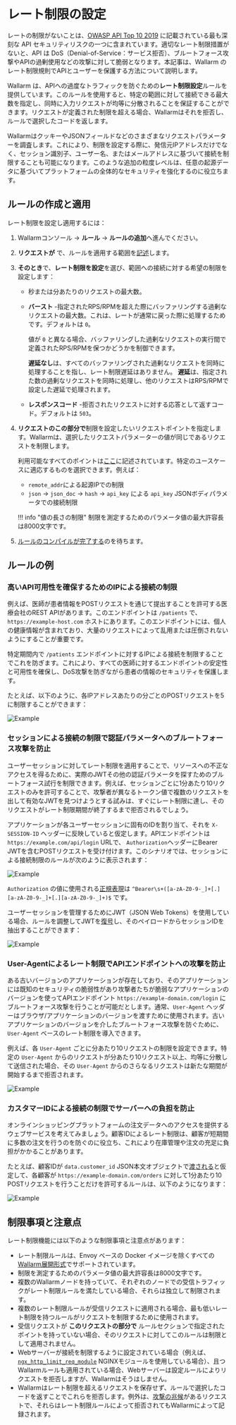 # レート制限の設定

レートの制限がないことは、[OWASP API Top 10 2019](https://github.com/OWASP/API-Security/blob/master/editions/2019/en/0xa4-lack-of-resources-and-rate-limiting.md) に記載されている最も深刻な API セキュリティリスクの一つに含まれています。適切なレート制限措置がないと、API は DoS（Denial-of-Service：サービス拒否）、ブルートフォース攻撃やAPIの過剰使用などの攻撃に対して脆弱となります。本記事は、Wallarm のレート制限規則でAPIとユーザーを保護する方法について説明します。

Wallarm は、APIへの過度なトラフィックを防ぐための**レート制限設定**ルールを提供しています。このルールを使用すると、特定の範囲に対して接続できる最大数を指定し、同時に入力リクエストが均等に分散されることを保証することができます。リクエストが定義された制限を超える場合、Wallarmはそれを拒否し、ルールで選択したコードを返します。

WallarmはクッキーやJSONフィールドなどのさまざまなリクエストパラメーターを調査します。これにより、制限を設定する際に、発信元IPアドレスだけでなく、セッション識別子、ユーザー名、またはメールアドレスに基づいて接続を制限することも可能になります。このような追加の粒度レベルは、任意の起源データに基づいてプラットフォームの全体的なセキュリティを強化するのに役立ちます。

## ルールの作成と適用

レート制限を設定し適用するには：

1. Wallarmコンソール → **ルール** → **ルールの追加**へ進んでください。
1. **リクエストが** で、ルールを適用する範囲を[記述](rules.md#rule-branches)します。
1. **そのとき**で、**レート制限を設定**を選び、範囲への接続に対する希望の制限を設定します：

    * 秒または分あたりのリクエストの最大数。
    * **バースト** -指定されたRPS/RPMを超えた際にバッファリングする過剰なリクエストの最大数。これは、レートが通常に戻った際に処理するためです。デフォルトは `0`。

        値が `0` と異なる場合、バッファリングした過剰なリクエストの実行間で定義されたRPS/RPMを保つかどうかを制御できます。

        **遅延なし**は、すべてのバッファリングされた過剰なリクエストを同時に処理することを指し、レート制限遅延はありません。 **遅延**は、指定された数の過剰なリクエストを同時に処理し、他のリクエストはRPS/RPMで設定した遅延で処理されます。

    * **レスポンスコード** -拒否されたリクエストに対する応答として返すコード。デフォルトは `503`。
1. **リクエストのこの部分で**制限を設定したいリクエストポイントを指定します。Wallarmは、選択したリクエストパラメーターの値が同じであるリクエストを制限します。

    利用可能なすべてのポイントは[ここ](request-processing.md)に記述されています。特定のユースケースに適応するものを選択できます。例えば：
    
    * `remote_addr`による起源IPでの制限
    * `json` → `json_doc` → `hash` → `api_key` による `api_key` JSONボディパラメータでの接続制限

    !!! info "値の長さの制限"
        制限を測定するためのパラメータ値の最大許容長は8000文字です。
1. [ルールのコンパイルが完了する](rules.md)のを待ちます。

## ルールの例

### 高いAPI可用性を確保するためのIPによる接続の制限

例えば、医師が患者情報をPOSTリクエストを通じて提出することを許可する医療会社のREST APIがあります。このエンドポイントは `/patients` で、`https://example-host.com` ホストにあります。このエンドポイントには、個人の健康情報が含まれており、大量のリクエストによって乱用または圧倒されないようにすることが重要です。

特定期間内で `/patients` エンドポイントに対するIPによる接続を制限することでこれを防ぎます。これにより、すべての医師に対するエンドポイントの安定性と可用性を確保し、DoS攻撃を防ぎながら患者の情報のセキュリティを保護します。

たとえば、以下のように、各IPアドレスあたりの分ごとのPOSTリクエストを5に制限することができます：

![Example](../../images/user-guides/rules/rate-limit-by-ip-for-patients.png)

### セッションによる接続の制限で認証パラメータへのブルートフォース攻撃を防止

ユーザーセッションに対してレート制限を適用することで、リソースへの不正なアクセスを得るために、実際のJWTその他の認証パラメータを探すためのブルートフォース試行を制限できます。例えば、セッションごとに1分あたり10リクエストのみを許可することで、攻撃者が異なるトークン値で複数のリクエストを出して有効なJWTを見つけようとする試みは、すぐにレート制限に達し、そのリクエストがレート制限期間が終了するまで拒否されるでしょう。

アプリケーションが各ユーザーセッションに固有のIDを割り当て、それを `X-SESSION-ID` ヘッダーに反映していると仮定します。APIエンドポイントは `https://example.com/api/login` URLで、 `Authorization`ヘッダーにBearer JWTを含むPOSTリクエストを受け付けます。このシナリオでは、セッションによる接続制限のルールが次のように表示されます：

![Example](../../images/user-guides/rules/rate-limit-for-jwt.png)

`Authorization` の値に使用される[正規表現](rules.md#condition-type-regex)は ``^Bearer\s+([a-zA-Z0-9-_]+[.][a-zA-Z0-9-_]+[.][a-zA-Z0-9-_]+)$`` です。

ユーザーセッションを管理するためにJWT（JSON Web Tokens）を使用している場合、ルールを調整してJWTを[復号](request-processing.md#jwt)し、そのペイロードからセッションIDを抽出することができます：

![Example](../../images/user-guides/rules/rate-limit-for-session-in-jwt.png)

### User-Agentによるレート制限でAPIエンドポイントへの攻撃を防止

ある古いバージョンのアプリケーションが存在しており、そのアプリケーションには既知のセキュリティの脆弱性があり攻撃者たちが脆弱なアプリケーションのバージョンを使ってAPIエンドポイント `https://example-domain.com/login` にブルートフォース攻撃を行うことが可能だとします。通常、`User-Agent` ヘッダーはブラウザ/アプリケーションのバージョンを渡すために使用されます。古いアプリケーションのバージョンを介したブルートフォース攻撃を防ぐために、`User-Agent` ベースのレート制限を導入できます。

例えば、各 `User-Agent` ごとに分あたり10リクエストの制限を設定できます。特定の `User-Agent` からのリクエストが分あたり10リクエスト以上、均等に分散して送信された場合、その `User-Agent` からのさらなるリクエストは新たな期間が開始するまで拒否されます。

![Example](../../images/user-guides/rules/rate-limit-by-user-agent.png)

### カスタマーIDによる接続の制限でサーバーへの負担を防止

オンラインショッピングプラットフォームの注文データへのアクセスを提供するウェブサービスを考えてみましょう。顧客IDによるレート制限は、顧客が短期間に多数の注文を行うのを防ぐのに役立ち、これにより在庫管理や注文の充足に負担がかかることがあります。

たとえば、顧客IDが `data.customer_id` JSON本文オブジェクトで[渡される](request-processing.md#json_doc)と仮定して、各顧客が `https://example-domain.com/orders` に対して1分あたり10 POSTリクエストを行うことだけを許可するルールは、以下のようになります：

![Example](../../images/user-guides/rules/rate-limit-by-customer-id.png)

## 制限事項と注意点

レート制限機能には以下のような制限事項と注意点があります：

* レート制限ルールは、Envoy ベースの Docker イメージを除くすべての [Wallarm展開形式](../../installation/supported-deployment-options.md)でサポートされています。
* 制限を測定するためのパラメータ値の最大許容長は8000文字です。
* 複数のWallarmノードを持っていて、それぞれのノードでの受信トラフィックがレート制限ルールを満たしている場合、それらは独立して制限されます。
* 複数のレート制限ルールが受信リクエストに適用される場合、最も低いレート制限を持つルールがリクエストを制限するために使用されます。
* 受信リクエストが **このリクエストの部分で** ルールセクションで指定されたポイントを持っていない場合、そのリクエストに対してこのルールは制限として適用されません。
* Webサーバーが接続を制限するように設定されている場合（例えば、 [`ngx_http_limit_req_module`](http://nginx.org/en/docs/http/ngx_http_limit_req_module.html) NGINXモジュールを使用している場合）、且つWallarmルールも適用されている場合、Webサーバーは設定ルールによりリクエストを拒否しますが、Wallarmはそうはしません。
* Wallarmはレート制限を超えるリクエストを保存せず、ルールで選択したコードを返すことでこれらを拒否します。例外は、[攻撃の兆候](../../about-wallarm/protecting-against-attacks.md)があるリクエストで、それらはレート制限ルールによって拒否されてもWallarmによって記録されます。